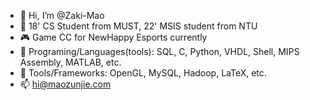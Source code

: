 - 👋 Hi, I’m @Zaki-Mao
- 👀 18' CS Student from MUST, 22' MSIS student from NTU
- 🎮 Game CC for NewHappy Esports currently
- 🌱 Programing/Languages(tools): SQL, C, Python, VHDL, Shell, MIPS Assembly, MATLAB, etc.
- 🌱 Tools/Frameworks: OpenGL, MySQL, Hadoop, LaTeX, etc.
- 📫 hi@maozunjie.com

<!---
Zaki-Mao/Zaki-Mao is a ✨ special ✨ repository because its `README.md` (this file) appears on your GitHub profile.
You can click the Preview link to take a look at your changes.
--->
